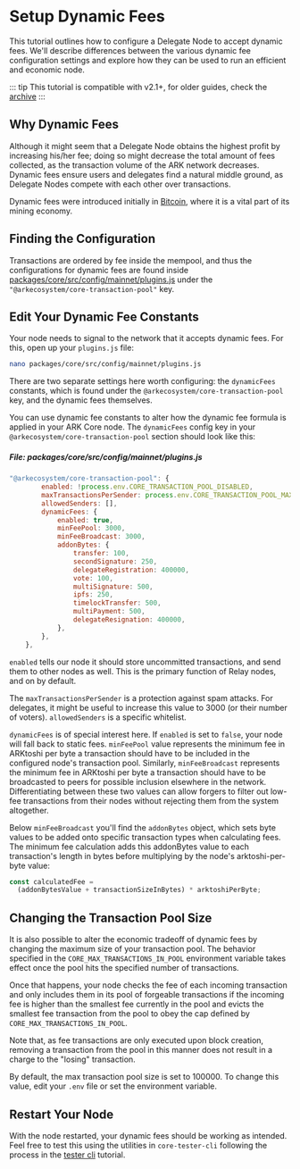 # Setup Dynamic Fees

This tutorial outlines how to configure a Delegate Node to accept dynamic fees. We'll describe differences between the various dynamic fee configuration settings and explore how they can be used to run an efficient and economic node.

::: tip
This tutorial is compatible with v2.1+, for older guides, check the [archive](/archive/tutorials/dynamic-fees.md)
:::

## Why Dynamic Fees

Although it might seem that a Delegate Node obtains the highest profit by increasing his/her fee; doing so might decrease the total amount of fees collected, as the transaction volume of the ARK network decreases. Dynamic fees ensure users and delegates find a natural middle ground, as Delegate Nodes compete with each other over transactions.

Dynamic fees were introduced initially in [Bitcoin](https://en.bitcoin.it/wiki/Miner_fees), where it is a vital part of its mining economy.

## Finding the Configuration

Transactions are ordered by fee inside the mempool, and thus the configurations for dynamic fees are found inside [packages/core/src/config/mainnet/plugins.js](https://github.com/ARKEcosystem/core/blob/master/packages/core/src/config/mainnet/plugins.js) under the `"@arkecosystem/core-transaction-pool"` key.

## Edit Your Dynamic Fee Constants

Your node needs to signal to the network that it accepts dynamic fees. For this, open up your `plugins.js` file:

```bash
nano packages/core/src/config/mainnet/plugins.js
```

There are two separate settings here worth configuring: the `dynamicFees` constants, which is found under the `@arkecosystem/core-transaction-pool` key, and the dynamic fees themselves.

You can use dynamic fee constants to alter how the dynamic fee formula is applied in your ARK Core node. The `dynamicFees` config key in your `@arkecosystem/core-transaction-pool` section should look like this:

##### File: packages/core/src/config/mainnet/plugins.js

```js
"@arkecosystem/core-transaction-pool": {
        enabled: !process.env.CORE_TRANSACTION_POOL_DISABLED,
        maxTransactionsPerSender: process.env.CORE_TRANSACTION_POOL_MAX_PER_SENDER || 300,
        allowedSenders: [],
        dynamicFees: {
            enabled: true,
            minFeePool: 3000,
            minFeeBroadcast: 3000,
            addonBytes: {
                transfer: 100,
                secondSignature: 250,
                delegateRegistration: 400000,
                vote: 100,
                multiSignature: 500,
                ipfs: 250,
                timelockTransfer: 500,
                multiPayment: 500,
                delegateResignation: 400000,
            },
        },
    },
```

`enabled` tells our node it should store uncommitted transactions, and send them to other nodes as well. This is the primary function of Relay nodes, and on by default.

The `maxTransactionsPerSender` is a protection against spam attacks. For delegates, it might be useful to increase this value to 3000 (or their number of voters). `allowedSenders` is a specific whitelist.

`dynamicFees` is of special interest here. If `enabled` is set to `false`, your node will fall back to static fees. `minFeePool` value represents the minimum fee in ARKtoshi per byte a transaction should have to be included in the configured node's transaction pool. Similarly, `minFeeBroadcast` represents the minimum fee in ARKtoshi per byte a transaction should have to be broadcasted to peers for possible inclusion elsewhere in the network. Differentiating between these two values can allow forgers to filter out low-fee transactions from their nodes without rejecting them from the system altogether.

Below `minFeeBroadcast` you'll find the `addonBytes` object, which sets byte values to be added onto specific transaction types when calculating fees. The minimum fee calculation adds this addonBytes value to each transaction's length in bytes before multiplying by the node's arktoshi-per-byte value:

```js
const calculatedFee =
  (addonBytesValue + transactionSizeInBytes) * arktoshiPerByte;
```

## Changing the Transaction Pool Size

It is also possible to alter the economic tradeoff of dynamic fees by changing the maximum size of your transaction pool. The behavior specified in the `CORE_MAX_TRANSACTIONS_IN_POOL` environment variable takes effect once the pool hits the specified number of transactions.

Once that happens, your node checks the fee of each incoming transaction and only includes them in its pool of forgeable transactions if the incoming fee is higher than the smallest fee currently in the pool and evicts the smallest fee transaction from the pool to obey the cap defined by `CORE_MAX_TRANSACTIONS_IN_POOL`.

Note that, as fee transactions are only executed upon block creation, removing a transaction from the pool in this manner does not result in a charge to the "losing" transaction.

By default, the max transaction pool size is set to 100000. To change this value, edit your `.env` file or set the environment variable.

## Restart Your Node

With the node restarted, your dynamic fees should be working as intended. Feel free to test this using the utilities in `core-tester-cli` following the process in the [tester cli](/tutorials/developer/tester-cli-transaction.html) tutorial.
